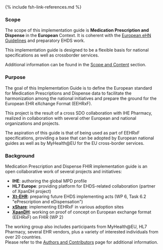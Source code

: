 {% include fsh-link-references.md %}

### Scope

The scope of this implementation guide is **Medication Prescription and Dispense** in the **European** Context.
It is coherent with the [European eHN Guidelines](https://health.ec.europa.eu/ehealth-digital-health-and-care/key-documents_en) and preparatory EHDS work.

This implementation guide is designed to be a flexible basis for national specifications as well as crossborder services. 

Additional information can be found in the [Scope and Content](scope.html) section.

### Purpose
The goal of this Implementation Guide is to define the European standard for Medication Prescriptions and Dispense data to facilitate the harmonization among the national initiatives and prepare the ground for the European EHR eXchange Format (EEHRxF).

This project is the result of a cross SDO collaboration with IHE Pharmacy, realized in collaboration with several other European and national organizations and projects.

The aspiration of this guide is that of being used as part of EEHRxF specifications, providing a base that can be adopted by European national guides as well as by MyHealth@EU for the EU cross-border services.

### Background

Medication Prescription and Dispense FHIR implementation guide is an open collaborative work of several projects and initiatives:
- **IHE**: authoring the global MPD profile
- **HL7 Europe**: providing platform for EHDS-related collaboration (partner of XpanDH project)
- [**Xt-EHR**](https://www.xt-ehr.eu): preparing future EHDS implementing acts (WP 6, Task 6.2 "ePrescription and eDispensation")
- [**xShare**](https://xshare-project.eu): implementing EEHRxF in various adoption sites
- [**XpanDH**](https://xpandh-project.iscte-iul.pt): working on proof of concept on European exchange format (EEHRxF) on FHIR (WP 2)

The working group also includes participants from MyHealth@EU, HL7 Pharmacy, several EHR vendors, plus a variety of interested individuals from over 20 countries.   
Please refer to the [Authors and Contributors](authors.html) page for additional information.


